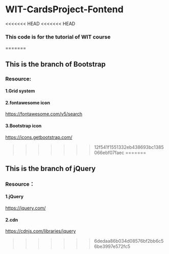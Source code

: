 # WIT-CardsProject-Fontend
<<<<<<< HEAD
<<<<<<< HEAD
### This code is for the tutorial of WIT course
 
=======
## This is the branch of Bootstrap
### Resource:
#### 1.Grid system
#### 2.fontawesome icon
https://fontawesome.com/v5/search
#### 3.Bootstrap icon
https://icons.getbootstrap.com/
>>>>>>> 12f541f1551332eb438693bc1385066ebf07faec
=======
## This is the branch of jQuery
### Resource：
#### 1.jQuery
https://jquery.com/
#### 2.cdn
https://cdnjs.com/libraries/jquery

>>>>>>> 6dedaa86b034d08576bf2bb6c56be3997e572fc5
